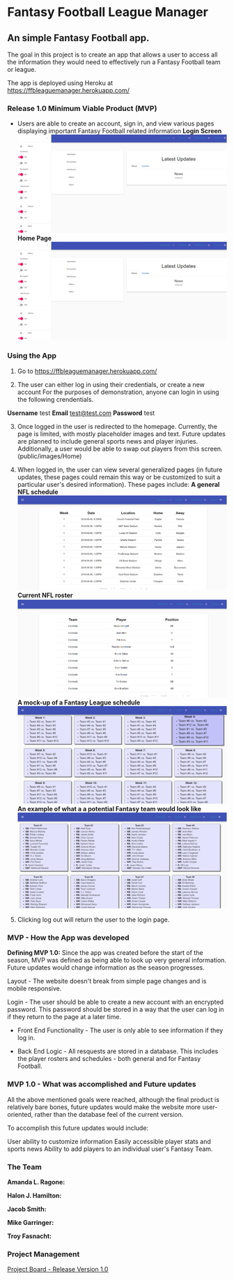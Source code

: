 <h1>Fantasy Football League Manager</h1>
<h2>An simple Fantasy Football app.</h2>

The goal in this project is to create an app that allows a user to access all the information they would need to effectively run a Fantasy Football team or league.

The app is deployed using Heroku at 
https://ffbleaguemanager.herokuapp.com/


<h3>Release 1.0 Minimum Viable Product (MVP)</h3>

- Users are able to create an account, sign in, and view various pages displaying important Fantasy Football related information
**Login Screen**
![Login screen](https://github.com/rise-shine/FFBLeagueManager/blob/master/client/public/images/Home.png)
**Home Page**
![Home page](https://github.com/rise-shine/FFBLeagueManager/blob/master/client/public/images/Home.png)




<h3>Using the App</h3>

1. Go to https://ffbleaguemanager.herokuapp.com/

2. The user can either log in using their credentials, or create a new account For the purposes of demonstration, anyone can login in using the following crendentials.

**Username** test
**Email** test@test.com
**Password** test

3. Once logged in the user is redirected to the homepage. Currently, the page is limited, with mostly placeholder images and text. Future updates are planned to include general sports news and player injuries. Additionally, a user would be able to swap out players from this screen.
(public/images/Home)

4. When logged in, the user can view several generalized pages (in future updates, these pages could remain this way or be customized to suit a particular user's desired information).
These pages include: 
**A general NFL schedule**
![A general NFL schedule](https://github.com/rise-shine/FFBLeagueManager/blob/master/client/public/images/nflsched.png)
**Current NFL roster**
![Current NFL roster](https://github.com/rise-shine/FFBLeagueManager/blob/master/client/public/images/nflrost.png)
**A mock-up of a Fantasy League schedule**
![A mocked-up Fantasy schedule](https://github.com/rise-shine/FFBLeagueManager/blob/master/client/public/images/matchupmock.png)
**An example of what a a potential Fantasy team would look like**
![An example of what potential Fantasy teams would look like](https://github.com/rise-shine/FFBLeagueManager/blob/master/client/public/images/sample.png)

5. Clicking log out will return the user to the login page.


<h3>MVP - How the App was developed</h3>


**Defining MVP 1.0:** 
Since the app was created before the start of the season, MVP was defined as being able to look up very general information. Future updates would change information as the season progresses.

 Layout - The website doesn't break from simple page changes and is mobile responsive.

Login - The user should be able to create a new account with an encrypted password. This password should be stored in a way that the user can log in if they return to the page at a later time.

- Front End Functionality - The user is only able to see information if they log in.

- Back End Logic - All resquests are stored in a database. This includes the player rosters and schedules - both general and for Fantasy Football.


<h3>MVP 1.0 - What was accomplished and Future updates</h3>

All the above mentioned goals were reached, although the final product is relatively bare bones, future updates would make the website more user-oriented, rather than the database feel of the current version. 


To accomplish this future updates would include:

User ability to customize information
Easily accessible player stats and sports news
Ability to add players to an individual user's Fantasy Team.



<h3>The Team</h3>

**Amanda L. Ragone:** 

**Halon J. Hamilton:** 

**Jacob Smith:** 

**Mike Garringer:** 

**Troy Fasnacht:** 


<h3>Project Management</h3>

[Project Board - Release Version 1.0](https://github.com/rise-shine/FFBLeagueManager/projects)


